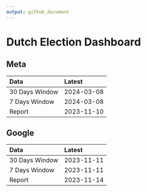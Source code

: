```yaml
---
output: github_document
---
```


# Dutch Election Dashboard



## Meta


|Data           |Latest     |
|:--------------|:----------|
|30 Days Window |2024-03-08 |
|7 Days Window  |2024-03-08 |
|Report         |2023-11-10 |

## Google


|Data           |Latest     |
|:--------------|:----------|
|30 Days Window |2023-11-11 |
|7 Days Window  |2023-11-11 |
|Report         |2023-11-14 |
